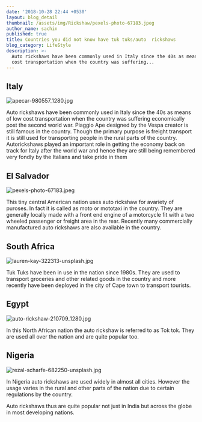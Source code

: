 ```yaml
---
date: '2018-10-28 22:44 +0530'
layout: blog_detail
thumbnail: /assets/img/Rickshaw/pexels-photo-67183.jpeg
author_name: sachin
published: true
title: Countries you did not know have tuk tuks/auto  rickshaws
blog_category: LifeStyle
description: >-
  Auto rickshaws have been commonly used in Italy since the 40s as means of low
  cost transportation when the country was suffering...
---
```

## Italy
![apecar-980557_1280.jpg]({{site.baseurl}}/assets/img/Rickshaw/apecar-980557_1280.jpg)

Auto rickshaws have been commonly used in Italy since the 40s as means of low cost transportation when the country was suffering economically post the second world war. Piaggio Ape designed by the Vespa creator is still famous in the country. Though the primary purpose is freight transport it is still used for transporting people in the rural parts of the country. Autorickshaws played an important role in getting the economy back on track for Italy after the world war and hence they are still being remembered very fondly by the Italians and take pride in them


## El Salvador
![pexels-photo-67183.jpeg]({{site.baseurl}}/assets/img/Rickshaw/pexels-photo-67183.jpeg)

This tiny central American nation uses auto rickshaw for avariety of puroses.  In fact it is called as moto or mototaxi in the country. They are generally locally made with a front end engine of a motorcycle fit with a two wheeled passenger or freight area in the rear. Recently many commercially manufactured auto rickshaws are also available in the country.

## South Africa
![lauren-kay-322313-unsplash.jpg]({{site.baseurl}}/assets/img/Rickshaw/lauren-kay-322313-unsplash.jpg)

Tuk Tuks have been in use in the nation since 1980s. They are used to transport groceries and other related goods in the country and more recently have been deployed in the city of Cape town to transport tourists.

## Egypt
![auto-rickshaw-210709_1280.jpg]({{site.baseurl}}/assets/img/Rickshaw/auto-rickshaw-210709_1280.jpg)

In this North African nation the auto rickshaw is referred to as Tok tok. They are used all over the nation and are quite popular too. 

## Nigeria
![rezal-scharfe-682250-unsplash.jpg]({{site.baseurl}}/assets/img/Rickshaw/rezal-scharfe-682250-unsplash.jpg)

In Nigeria auto rickshaws are used widely in almost all cities. However the usage varies in the rural and other parts of the nation due to certain regulations by the country.

Auto rickshaws thus are quite popular not just in India but across the globe in most developing nations.
